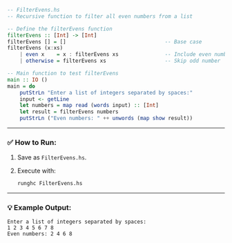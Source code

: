 ```haskell
-- FilterEvens.hs
-- Recursive function to filter all even numbers from a list

-- Define the filterEvens function
filterEvens :: [Int] -> [Int]
filterEvens [] = []                                -- Base case
filterEvens (x:xs)
    | even x    = x : filterEvens xs               -- Include even number
    | otherwise = filterEvens xs                   -- Skip odd number

-- Main function to test filterEvens
main :: IO ()
main = do
    putStrLn "Enter a list of integers separated by spaces:"
    input <- getLine
    let numbers = map read (words input) :: [Int]
    let result = filterEvens numbers
    putStrLn ("Even numbers: " ++ unwords (map show result))
```

---

### ✅ How to Run:

1. Save as `FilterEvens.hs`.
2. Execute with:

   ```bash
   runghc FilterEvens.hs
   ```

---

### 💡 Example Output:

```
Enter a list of integers separated by spaces:
1 2 3 4 5 6 7 8
Even numbers: 2 4 6 8
```


